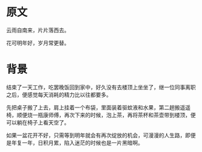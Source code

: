 # 原文

云雨自南来，片片落西去。

花可明年好，岁月常更替。

# 背景

结束了一天工作，吃罢晚饭回到家中，好久没有去楼顶上坐坐了，继一位同事离职之后，便感觉每天消耗的精力比以往都要多。

先把桌子搬了上去，肩上挂着一个布袋，里面装着驱蚊液和水果，第二趟搬遥遥椅，顺便烧一瓶康师傅，再次下来的时候，泡上茶，再将茶杯和茶壶带到楼顶，便可以躺在椅子上看天空了。

如果一盆花开不好，只需等到明年就会有再次绽放的机会，可漫漫的人生路，即便是年复一年，日积月累，陷入迷茫的时候也是一片黑暗啊。

